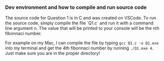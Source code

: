 <h3>Dev environment and how to compile and run source code</h3>
The source code for Question 1 is in C and was created on VSCode. To run the source code, simply compile the file `Q1.c` and run it with a command line argument n. The value that will be printed to your console will be the nth fibonnaci number.

For example on my Mac, I can compile the file by typing `gcc Q1.c -o Q1.exe` into my terminal and get the 4th fibonnaci number by running `./Q1.exe 4`. Just make sure you are in the proper directory!
